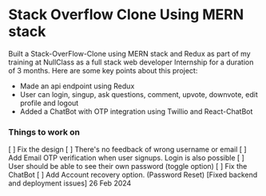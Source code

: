 # Stack Overflow Clone Using MERN stack
Built a Stack-OverFlow-Clone using MERN stack and Redux as part of my training at NullClass as a full stack web developer Internship for a duration of 3 months.
Here are some key points about this project:
- Made an api endpoint using Redux
- User can login, singup, ask questions, comment, upvote, downvote, edit profile and logout
- Added a ChatBot with OTP integration using Twillio and React-ChatBot
### Things to work on
[ ] Fix the design
[ ] There's no feedback of wrong username or email
[ ] Add Email OTP verification when user signups. Login is also possible
[ ] User should be able to see their own password (toggle option)
[ ] Fix the ChatBot
[ ] Add Account recovery option. (Password Reset)
[Fixed backend and deployment issues] 26 Feb 2024